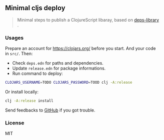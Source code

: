 
Minimal cljs deploy
----

> Minimal steps to publish a ClojureScript libaray, based on [deps-library](https://github.com/appliedsciencestudio/deps-library) .

### Usages

Prepare an account for https://clojars.org/ before you start. And your code in `src/`. Then:

* Check `deps.edn` for paths and dependencies.
* Update `release.edn` for package informations.
* Run command to deploy:

```bash
CLOJARS_USERNAME=TODO CLOJARS_PASSWORD=TOOD clj -A:release
```

Or install locally:

```bash
clj -A:release install
```

Send feedbacks to [GitHub](https://github.com/appliedsciencestudio/deps-library) if you got trouble.

### License

MIT
